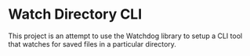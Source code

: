 # Watch Directory CLI

This project is an attempt to use the Watchdog library to setup a CLI tool that watches for saved files in a particular directory.


